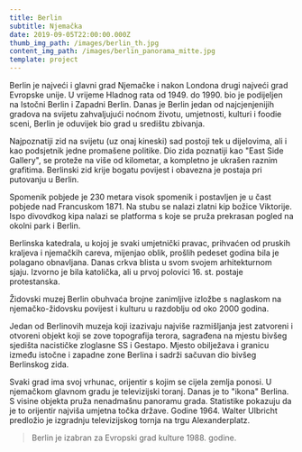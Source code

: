 ```yaml
---
title: Berlin
subtitle: Njemačka
date: 2019-09-05T22:00:00.000Z
thumb_img_path: /images/berlin_th.jpg
content_img_path: /images/berlin_panorama_mitte.jpg
template: project
---
```

Berlin je najveći i glavni grad Njemačke i nakon Londona drugi najveći grad Evropske unije. U vrijeme Hladnog rata od 1949. do 1990. bio je podijeljen na Istočni Berlin i Zapadni Berlin. Danas je Berlin jedan od najcjenjenijih gradova na svijetu zahvaljujući noćnom životu, umjetnosti, kulturi i foodie sceni, Berlin je oduvijek bio grad u središtu zbivanja.

Najpoznatiji zid na svijetu (uz onaj kineski) sad postoji tek u dijelovima, ali i kao podsjetnik jedne promašene politike. Dio zida poznatiji kao "East Side Gallery", se proteže na više od kilometar, a kompletno je ukrašen raznim grafitima. Berlinski zid krije bogatu povijest i obavezna je postaja pri putovanju u Berlin.

Spomenik pobjede je 230 metara visok spomenik i postavljen je u čast pobjede nad Francuskom 1871. Na stubu se nalazi zlatni kip božice Viktorije. Ispo divovdkog kipa nalazi se platforma s koje se pruža prekrasan pogled na okolni park i Berlin.

Berlinska katedrala, u kojoj je svaki umjetnički pravac, prihvaćen od pruskih kraljeva i njemačkih careva, mijenjao oblik, prošlih pedeset godina bila je polagano obnavljana. Danas crkva blista u svom svojem arhitekturnom sjaju. Izvorno je bila katolička, ali u prvoj polovici 16. st. postaje protestanska.

Židovski muzej Berlin obuhvaća brojne zanimljive izložbe s naglaskom na njemačko-židovsku povijest i kulturu u razdoblju od oko 2000 godina.

Jedan od Berlinovih muzeja koji izazivaju najviše razmišljanja jest zatvoreni i otvoreni objekt koji se zove topografija terora, sagrađena na mjestu bivšeg sjedišta nacističke zloglasne SS i Gestapo. Mjesto obilježava i granicu između istočne i zapadne zone Berlina i sadrži sačuvan dio bivšeg Berlinskog zida.

Svaki grad ima svoj vrhunac, orijentir s kojim se cijela zemlja ponosi. U njemačkom glavnom gradu je televizijski toranj. Danas je to "ikona" Berlina. S visine objekta pruža nenadmašnu panoramu grada. Statistike pokazuju da je to orijentir najviša umjetna točka države. Godine 1964. Walter Ulbricht predložio je izgradnju televizijskog tornja na trgu Alexanderplatz.

> Berlin je izabran za Evropski grad kulture 1988. godine.
